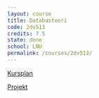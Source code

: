 ```yaml
---
layout: course
title: Databasteori
code: 2dv513
credits: 7.5
state: done
school: LNU
permalink: /courses/2dv513/
---
```


[Kursplan](/files/courseplan/2dv513.pdf)

[Projekt]()